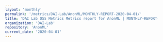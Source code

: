 ```yaml
---
layout: 'monthly'
permalink: '/metrics/DAI-Lab/AnonML/MONTHLY-REPORT-2020-04-01/'
title: 'DAI Lab OSS Metrics Metrics report for AnonML | MONTHLY-REPORT-2020-04-01'
organization: 'DAI-Lab'
repository: 'AnonML'
current_date: '2020-04-01'
---
```

